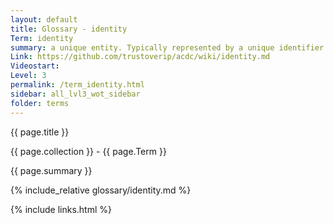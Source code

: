 ```yaml
---
layout: default
title: Glossary - identity
Term: identity
summary: a unique entity. Typically represented by a unique identifier.
Link: https://github.com/trustoverip/acdc/wiki/identity.md
Videostart: 
Level: 3
permalink: /term_identity.html
sidebar: all_lvl3_wot_sidebar
folder: terms
---
```


{{ page.title }}

{{ page.collection }} - {{ page.Term }}

   {{ page.summary }}

{% include_relative glossary/identity.md %}

 {% include links.html %} 
